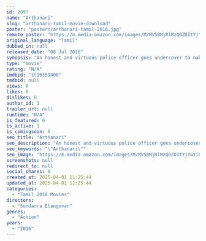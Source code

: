 ```yaml
---
id: 2097
name: "Arthanari"
slug: "arthanari-tamil-movie-download"
poster: "posters/arthanari-tamil-2016.jpg"
remote_poster: "https://m.media-amazon.com/images/M/MV5BMjRlMzQ0ZDItYjYwYi00ZmI5LThmMzctYmI2NDRiODdlZmRjXkEyXkFqcGdeQXVyMTE5NTEyNTg5._V1_SX300.jpg"
original_language: "Tamil"
dubbed_in: null
released_date: "08 Jul 2016"
synopsis: "An honest and virtuous police officer goes undercover to nab criminals and bring them to justice. Despite facing pressures from the higher authorities to abort her mission, she remains undeterred."
type: "movie"
rating: "N/A"
imdbid: "tt16359400"
tmdbid: null
views: 0
likes: 0
dislikes: 0
author_id: 1
trailer_url: null
runtime: "N/A"
is_featured: 0
is_active: 1
is_comingsoon: 0
seo_title: "Arthanari"
seo_description: "An honest and virtuous police officer goes undercover to nab criminals and bring them to justice. Despite facing pressures from the higher authorities to abort her mission, she remains undeterred."
seo_keywords: "\"Arthanari\""
seo_image: "https://m.media-amazon.com/images/M/MV5BMjRlMzQ0ZDItYjYwYi00ZmI5LThmMzctYmI2NDRiODdlZmRjXkEyXkFqcGdeQXVyMTE5NTEyNTg5._V1_SX300.jpg"
screenshots: null
redirect_to: null
social_shares: 0
created_at: 2025-04-01 11:25:44
updated_at: 2025-04-01 11:25:44
categories:
  - "Tamil 2016 Movies"
directors:
  - "Sundarra Elangovan"
genres:
  - "Action"
years:
  - "2016"
---
```

